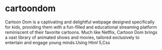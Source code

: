 # cartoondom
Cartoon Dom is a captivating and delightful webpage designed specifically for kids, providing them with a fun-filled and educational streaming platform reminiscent of their favorite cartoons. Much like Netflix, Cartoon Dom brings a vast library of animated shows and movies, tailored exclusively to entertain and engage young minds.Using Html 5,Css
